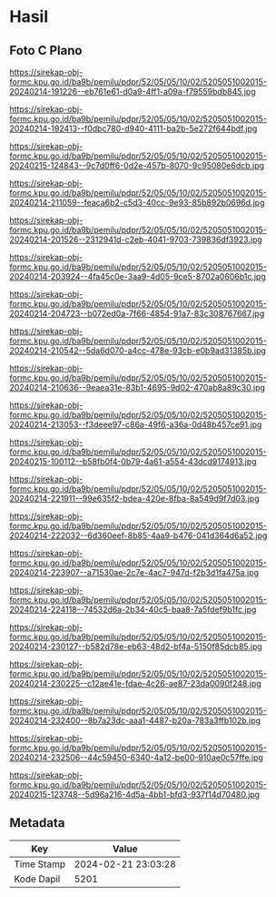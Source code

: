 # Hasil

## Foto C Plano

https://sirekap-obj-formc.kpu.go.id/ba9b/pemilu/pdpr/52/05/05/10/02/5205051002015-20240214-191226--eb761e61-d0a9-4ff1-a09a-f79559bdb845.jpg

https://sirekap-obj-formc.kpu.go.id/ba9b/pemilu/pdpr/52/05/05/10/02/5205051002015-20240214-192413--f0dbc780-d940-4111-ba2b-5e272f644bdf.jpg

https://sirekap-obj-formc.kpu.go.id/ba9b/pemilu/pdpr/52/05/05/10/02/5205051002015-20240215-124843--9c7d0ff6-0d2e-457b-8070-9c95080e6dcb.jpg

https://sirekap-obj-formc.kpu.go.id/ba9b/pemilu/pdpr/52/05/05/10/02/5205051002015-20240214-211059--feaca6b2-c5d3-40cc-9e93-85b892b0696d.jpg

https://sirekap-obj-formc.kpu.go.id/ba9b/pemilu/pdpr/52/05/05/10/02/5205051002015-20240214-201526--2312941d-c2eb-4041-9703-739836df3923.jpg

https://sirekap-obj-formc.kpu.go.id/ba9b/pemilu/pdpr/52/05/05/10/02/5205051002015-20240214-203924--4fa45c0e-3aa9-4d05-9ce5-8702a0606b1c.jpg

https://sirekap-obj-formc.kpu.go.id/ba9b/pemilu/pdpr/52/05/05/10/02/5205051002015-20240214-204723--b072ed0a-7f66-4854-91a7-83c308767667.jpg

https://sirekap-obj-formc.kpu.go.id/ba9b/pemilu/pdpr/52/05/05/10/02/5205051002015-20240214-210542--5da6d070-a4cc-478e-93cb-e0b9ad31385b.jpg

https://sirekap-obj-formc.kpu.go.id/ba9b/pemilu/pdpr/52/05/05/10/02/5205051002015-20240214-210636--9eaea31e-83b1-4695-9d02-470ab8a89c30.jpg

https://sirekap-obj-formc.kpu.go.id/ba9b/pemilu/pdpr/52/05/05/10/02/5205051002015-20240214-213053--f3deee97-c86a-49f6-a36a-0d48b457ce91.jpg

https://sirekap-obj-formc.kpu.go.id/ba9b/pemilu/pdpr/52/05/05/10/02/5205051002015-20240215-100112--b58fb0f4-0b79-4a61-a554-43dcd9174913.jpg

https://sirekap-obj-formc.kpu.go.id/ba9b/pemilu/pdpr/52/05/05/10/02/5205051002015-20240214-221911--99e635f2-bdea-420e-8fba-8a549d9f7d03.jpg

https://sirekap-obj-formc.kpu.go.id/ba9b/pemilu/pdpr/52/05/05/10/02/5205051002015-20240214-222032--6d360eef-8b85-4aa9-b476-041d364d6a52.jpg

https://sirekap-obj-formc.kpu.go.id/ba9b/pemilu/pdpr/52/05/05/10/02/5205051002015-20240214-223907--a71530ae-2c7e-4ac7-947d-f2b3d1fa475a.jpg

https://sirekap-obj-formc.kpu.go.id/ba9b/pemilu/pdpr/52/05/05/10/02/5205051002015-20240214-224118--74532d6a-2b34-40c5-baa8-7a5fdef9b1fc.jpg

https://sirekap-obj-formc.kpu.go.id/ba9b/pemilu/pdpr/52/05/05/10/02/5205051002015-20240214-230127--b582d78e-eb63-48d2-bf4a-5150f85dcb85.jpg

https://sirekap-obj-formc.kpu.go.id/ba9b/pemilu/pdpr/52/05/05/10/02/5205051002015-20240214-230225--c12ae41e-fdae-4c26-ae87-23da0090f248.jpg

https://sirekap-obj-formc.kpu.go.id/ba9b/pemilu/pdpr/52/05/05/10/02/5205051002015-20240214-232400--8b7a23dc-aaa1-4487-b20a-783a3ffb102b.jpg

https://sirekap-obj-formc.kpu.go.id/ba9b/pemilu/pdpr/52/05/05/10/02/5205051002015-20240214-232506--44c59450-6340-4a12-be00-910ae0c57ffe.jpg

https://sirekap-obj-formc.kpu.go.id/ba9b/pemilu/pdpr/52/05/05/10/02/5205051002015-20240215-123748--5d96a216-4d5a-4bb1-bfd3-937f14d70480.jpg


## Metadata

| Key        | Value               |
| ---------- | ------------------- |
| Time Stamp | 2024-02-21 23:03:28 |
| Kode Dapil | 5201                |



